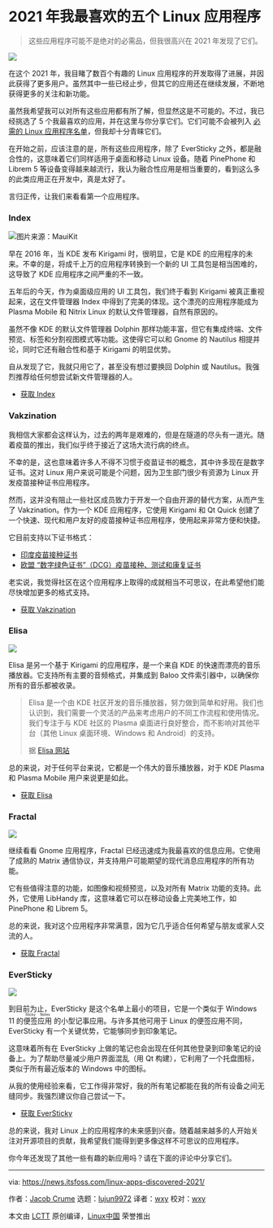 [#]: subject: "My Top 5 Favorite Linux Apps That I Discovered in 2021"
[#]: via: "https://news.itsfoss.com/linux-apps-discovered-2021/"
[#]: author: "Jacob Crume https://news.itsfoss.com/author/jacob/"
[#]: collector: "lujun9972"
[#]: translator: "wxy"
[#]: reviewer: "wxy"
[#]: publisher: " "
[#]: url: " "

2021 年我最喜欢的五个 Linux 应用程序
======

> 这些应用程序可能不是绝对的必需品，但我很高兴在 2021 年发现了它们。

![](https://i2.wp.com/news.itsfoss.com/wp-content/uploads/2021/12/linux-apps-discovered-in-2021.png?w=1200&ssl=1)

在这个 2021 年，我目睹了数百个有趣的 Linux 应用程序的开发取得了进展，并因此获得了更多用户。虽然其中一些已经止步，但其它的应用还在继续发展，不断地获得更多的关注和新功能。

虽然我希望我可以对所有这些应用都有所了解，但显然这是不可能的。不过，我已经挑选了 5 个我最喜欢的应用，并在这里与你分享它们。它们可能不会被列入 [必需的 Linux 应用程序名单][1]，但我却十分青睐它们。

在开始之前，应该注意的是，所有这些应用程序，除了 EverSticky 之外，都是融合性的，这意味着它们同样适用于桌面和移动 Linux 设备。随着 PinePhone 和 Librem 5 等设备变得越来越流行，我认为融合性应用是相当重要的，看到这么多的此类应用正在开发中，真是太好了。

言归正传，让我们来看看第一个应用程序。

### Index

![图片来源：MauiKit][2]

早在 2016 年，当 KDE 发布 Kirigami 时，很明显，它是 KDE 的应用程序的未来。不幸的是，将成千上万的应用程序转换到一个新的 UI 工具包是相当困难的，这导致了 KDE 应用程序之间严重的不一致。

五年后的今天，作为桌面级应用的 UI 工具包，我们终于看到 Kirigami 被真正重视起来，这在文件管理器 Index 中得到了完美的体现。这个漂亮的应用程序能成为 Plasma Mobile 和 Nitrix Linux 的默认文件管理器，自然有原因的。

虽然不像 KDE 的默认文件管理器 Dolphin 那样功能丰富，但它有集成终端、文件预览、标签和分割视图模式等功能。这使得它可以和 Gnome 的 Nautilus 相提并论，同时它还有融合性和基于 Kirigami 的明显优势。

自从发现了它，我就只用它了，甚至没有想过要换回 Dolphin 或 Nautilus。我强烈推荐给任何想尝试新文件管理器的人。

- [获取 Index][3]

### Vakzination

我相信大家都会这样认为，过去的两年是艰难的，但是在隧道的尽头有一道光。随着疫苗的推出，我们似乎终于接近了这场大流行病的终点。

不幸的是，这也意味着许多人不得不习惯于疫苗证书的概念，其中许多现在是数字证书。这对 Linux 用户来说可能是个问题，因为卫生部门很少有资源为 Linux 开发疫苗接种证书应用程序。

然而，这并没有阻止一些社区成员致力于开发一个自由开源的替代方案，从而产生了 Vakzination。作为一个 KDE 应用程序，它使用 Kirigami 和 Qt Quick 创建了一个快速、现代和用户友好的疫苗接种证书应用程序，使用起来非常方便和快捷。

它目前支持以下证书格式：

  * [印度疫苗接种证书][4]
  * [欧盟 “数字绿色证书”（DCG）疫苗接种、测试和康复证书][5] 

老实说，我觉得社区在这个应用程序上取得的成就相当不可思议，在此希望他们能尽快增加更多的格式支持。

- [获取 Vakzination][6]

### Elisa

![][7]

Elisa 是另一个基于 Kirigami 的应用程序，是一个来自 KDE 的快速而漂亮的音乐播放器。它支持所有主要的音频格式，并集成到 Baloo 文件索引器中，以确保你所有的音乐都被收录。

> Elisa 是一个由 KDE 社区开发的音乐播放器，努力做到简单和好用。我们也认识到，我们需要一个灵活的产品来考虑用户的不同工作流程和使用情况。我们专注于与 KDE 社区的 Plasma 桌面进行良好整合，而不影响对其他平台（其他 Linux 桌面环境、Windows 和 Android）的支持。
> 
> 据 [Elisa 网站][8]

总的来说，对于任何平台来说，它都是一个伟大的音乐播放器，对于 KDE Plasma 和 Plasma Mobile 用户来说更是如此。

- [获取 Elisa][9]

### Fractal

![][10]

继续看看 Gnome 应用程序，Fractal 已经迅速成为我最喜欢的信息应用。它使用了成熟的 Matrix 通信协议，并支持用户可能期望的现代消息应用程序的所有功能。

它有些值得注意的功能，如图像和视频预览，以及对所有 Matrix 功能的支持。此外，它使用 LibHandy 库，这意味着它可以在移动设备上完美地工作，如 PinePhone 和 Librem 5。

总的来说，我对这个应用程序非常满意，因为它几乎适合任何希望与朋友或家人交流的人。

- [获取 Fractal][11]

### EverSticky

![][12]

到目前为止，EverSticky 是这个名单上最小的项目，它是一个类似于 Windows 11 的<ruby>便签应用<rt>Sticky Notes</rt></ruby> 的小型记事应用。与许多其他可用于 Linux 的便签应用不同，EverSticky 有一个关键优势，它能够同步到印象笔记。

这意味着所有在 EverSticky 上做的笔记也会出现在任何其他登录到印象笔记的设备上。为了帮助尽量减少用户界面混乱（用 Qt 构建），它利用了一个托盘图标，类似于所有最近版本的 Windows 中的图标。

从我的使用经验来看，它工作得非常好，我的所有笔记都能在我的所有设备之间无缝同步。我强烈建议你自己尝试一下。

- [获取 EverSticky][13]

总的来说，我对 Linux 上的应用程序的未来感到兴奋。随着越来越多的人开始关注对开源项目的贡献，我希望我们能得到更多像这样不可思议的应用程序。

你今年还发现了其他一些有趣的新应用吗？请在下面的评论中分享它们。

--------------------------------------------------------------------------------

via: https://news.itsfoss.com/linux-apps-discovered-2021/

作者：[Jacob Crume][a]
选题：[lujun9972][b]
译者：[wxy](https://github.com/wxy)
校对：[wxy](https://github.com/wxy)

本文由 [LCTT](https://github.com/LCTT/TranslateProject) 原创编译，[Linux中国](https://linux.cn/) 荣誉推出

[a]: https://news.itsfoss.com/author/jacob/
[b]: https://github.com/lujun9972
[1]: https://itsfoss.com/essential-linux-applications/
[2]: https://i1.wp.com/news.itsfoss.com/wp-content/uploads/2021/11/index-fm.png?resize=1568%2C1037&ssl=1
[3]: https://mauikit.org/apps/index/
[4]: https://en.wikipedia.org/wiki/Verifiable_credentials
[5]: https://github.com/eu-digital-green-certificates
[6]: https://invent.kde.org/plasma-mobile/vakzination
[7]: https://i0.wp.com/news.itsfoss.com/wp-content/uploads/2021/04/Elisa-screenshot.png?w=800&ssl=1
[8]: https://elisa.kde.org/
[9]: tmp.C4FwOdq3pZ
[10]: https://i1.wp.com/news.itsfoss.com/wp-content/uploads/2021/11/fractal-4.0.png?resize=1568%2C882&ssl=1
[11]: https://wiki.gnome.org/Apps/Fractal
[12]: https://i0.wp.com/news.itsfoss.com/wp-content/uploads/2021/12/eversticky.png?w=580&ssl=1
[13]: https://github.com/itsmejoeeey/eversticky

